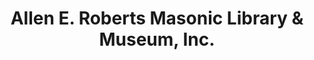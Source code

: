 ---
layout: repo
title: "Allen E. Roberts Masonic Library & Museum, Inc."
id: 16277
permalink: repos/16277/
---